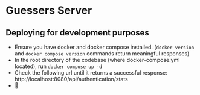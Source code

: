 # Guessers Server

## Deploying for development purposes
- Ensure you have docker and docker compose installed. (`docker version` and `docker compose version` commands return meaningful responses)
- In the root directory of the codebase (where docker-compose.yml located), run `docker compose up -d`
- Check the following url until it returns a successful response: http://localhost:8080/api/authentication/stats
- :clap:
